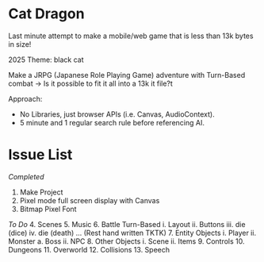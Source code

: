 # Cat Dragon

Last minute attempt to make a mobile/web game that is less than 13k bytes in size! 

2025 Theme: black cat

Make a JRPG (Japanese Role Playing Game) adventure with Turn-Based combat -> Is it possible to fit it all into a 13k it file?t

Approach: 
- No Libraries, just browser APIs (i.e. Canvas, AudioContext).
- 5 minute and 1 regular search rule before referencing AI.

# Issue List

*Completed*
1. Make Project
2. Pixel mode full screen display with Canvas
3. Bitmap Pixel Font

*To Do*
4. Scenes
5. Music
6. Battle Turn-Based
    i. Layout
    ii. Buttons
    iii. die (dice)
    iv. die (death)
    ... (Rest hand written TKTK)
7. Entity Objects
    i. Player
    ii. Monster
        a. Boss
    ii. NPC
8. Other Objects
    i. Scene
    ii. Items
9. Controls
10. Dungeons
11. Overworld
12. Collisions
13. Speech

